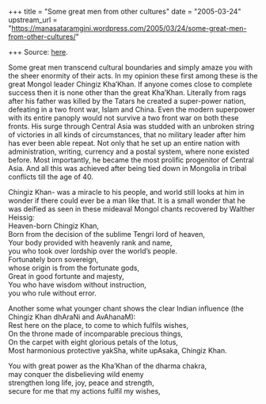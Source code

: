 +++
title = "Some great men from other cultures"
date = "2005-03-24"
upstream_url = "https://manasataramgini.wordpress.com/2005/03/24/some-great-men-from-other-cultures/"

+++
Source: [here](https://manasataramgini.wordpress.com/2005/03/24/some-great-men-from-other-cultures/).

Some great men transcend cultural boundaries and simply amaze you with
the sheer enormity of their acts. In my opinion these first among these
is the great Mongol leader Chingiz Kha’Khan. If anyone comes close to
complete success then it is none other than the great Kha’Khan.
Literally from rags after his father was killed by the Tatars he created
a super-power nation, defeating in a two front war, Islam and China.
Even the modern superpower with its entire panoply would not survive a
two front war on both these fronts. His surge through Central Asia was
studded with an unbroken string of victories in all kinds of
circumstances, that no military leader after him has ever been able
repeat. Not only that he set up an entire nation with administration,
writing, currency and a postal system, where none existed before. Most
importantly, he became the most prolific progenitor of Central Asia. And
all this was achieved after being tied down in Mongolia in tribal
conflicts till the age of 40.

Chingiz Khan- was a miracle to his people, and world still looks at him
in wonder if there could ever be a man like that. It is a small wonder
that he was deified as seen in these mideaval Mongol chants recovered by
Walther Heissig:  
Heaven-born Chingiz Khan,  
Born from the decision of the sublime Tengri lord of heaven,  
Your body provided with heavenly rank and name,  
you who took over lordship over the world’s people.  
Fortunately born sovereign,  
whose origin is from the fortunate gods,  
Great in good fortunte and majesty,  
You who have wisdom without instruction,  
you who rule without error.

Another some what younger chant shows the clear Indian influence (the
Chingiz Khan dhAraNi and AvAhanaM):  
Rest here on the place, to come to which fulfils wishes,  
On the throne made of incomparable precious things,  
On the carpet with eight glorious petals of the lotus,  
Most harmonious protective yakSha, white upAsaka, Chingiz Khan.

You with great power as the Kha’Khan of the dharma chakra,  
may conquer the disbelieving wild enemy  
strengthen long life, joy, peace and strength,  
secure for me that my actions fulfil my wishes,

